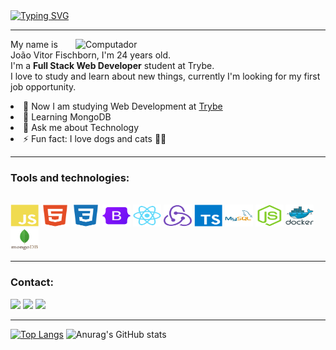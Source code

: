 <div align="left" >
<a href="https://git.io/typing-svg"><img src="https://readme-typing-svg.demolab.com?font=Share+Tech+Mono&pause=1000&color=7f3ace&background=FF849600&center=true&vCenter=true&width=500&lines=%3C%2FHello+there!+I'm+Jo%C3%A3o+Vitor+Fischborn%3E" alt="Typing SVG" /></a>
</div>

---

<img src="https://raw.githubusercontent.com/MicaelliMedeiros/micaellimedeiros/master/image/computer-illustration.png" min-width="250px" max-width="250px" width="400px" align="right" alt="Computador">

<div background="red">
<p align="left"> 
  My name is João Vitor Fischborn, I'm 24 years old. <br>
  I'm a <strong>Full Stack Web Developer</strong> student at Trybe.<br>
  I love to study and learn about new things, currently I'm looking for my first job opportunity.
</p>
  <div align="left" style="display: inline_block">
    <li> 🔭 Now I am studying Web Development at <a href="https://betrybe.com">Trybe</a></li>
    <li> 🌱 Learning MongoDB</li>
    <li> 💬 Ask me about Technology</li>
    <li> ⚡ Fun fact: I love dogs and cats 🐶🐱</li>
  </div>
</div>

---

### Tools and technologies:

<div style="display: inline_block"><br>
<img height="35" width="45" src="https://raw.githubusercontent.com/devicons/devicon/master/icons/javascript/javascript-plain.svg">
<img height="35" width="45" src="https://raw.githubusercontent.com/devicons/devicon/master/icons/html5/html5-plain.svg">
<img height="35" width="45" src="https://raw.githubusercontent.com/devicons/devicon/master/icons/css3/css3-plain.svg">
<img  height="35" width="45" src="https://raw.githubusercontent.com/devicons/devicon/master/icons/bootstrap/bootstrap-original.svg">
<img height="35" width="45" src="https://raw.githubusercontent.com/devicons/devicon/master/icons/react/react-original.svg">
<img height="35" width="45" src="https://raw.githubusercontent.com/devicons/devicon/master/icons/redux/redux-original.svg">
<img height="35" width="45" src="https://raw.githubusercontent.com/devicons/devicon/master/icons/typescript/typescript-plain.svg">
<img height="35" width="45" src="https://raw.githubusercontent.com/devicons/devicon/master/icons/mysql/mysql-original-wordmark.svg">
<img height="35" width="45" src="https://raw.githubusercontent.com/devicons/devicon/master/icons/nodejs/nodejs-original.svg">
<img height="35" width="45" src="https://raw.githubusercontent.com/devicons/devicon/master/icons/docker/docker-original-wordmark.svg">
<img height="35" width="45" src="https://raw.githubusercontent.com/devicons/devicon/master/icons/mongodb/mongodb-original-wordmark.svg">


</div>

---

###  Contact:

<div align="left">
  <a href="https://www.linkedin.com/in/jo%C3%A3o-vitor-fischborn/" target="_blank"><img src="https://img.shields.io/badge/-LinkedIn-0ba2be?style=for-the-badge&logo=linkedin&logoColor=white" target="_blank"></a>
  <a href = "mailto:joaovitorfischborn@gmail.com"><img src="https://img.shields.io/badge/-Gmail-%23333?style=for-the-badge&logo=gmail&logoColor=white" target="_blank"></a>
  <a href="https://www.instagram.com/joaofischborn/" target="_blank"><img src="https://img.shields.io/badge/-Instagram-%23E4405F?style=for-the-badge&logo=instagram&logoColor=white" target="_blank"></a>
</div> 

---

[![Top Langs](https://github-readme-stats.vercel.app/api/top-langs/?username=joaofischborn&layout=compact&theme=midnight-purple)](https://github.com/joaofischborn/github-readme-stats)
![Anurag's GitHub stats](https://github-readme-stats.vercel.app/api?username=joaofischborn&show_icons=true&theme=midnight-purple)

